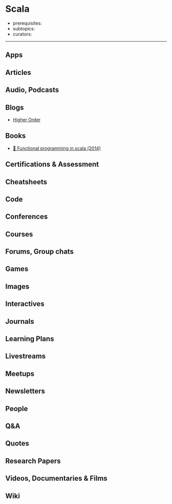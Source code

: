 # Scala

- prerequisites:
- subtopics:
- curators:

------

## Apps

## Articles

## Audio, Podcasts

## Blogs

- [Higher Order](http://blog.higher-order.com/)

## Books

- [📕 Functional programming in scala (2014)](https://www.manning.com/books/functional-programming-in-scala)

## Certifications & Assessment

## Cheatsheets

## Code

## Conferences

## Courses

## Forums, Group chats

## Games

## Images

## Interactives

## Journals

## Learning Plans

## Livestreams

## Meetups

## Newsletters

## People

## Q&A

## Quotes

## Research Papers

## Videos, Documentaries & Films

## Wiki
